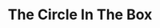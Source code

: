 ---
pid: mx163
title: The Circle In The Box
location_transcription: Malcolm X Park
coordinates: "[-75.225899486231, 39.953156765825]"
zipcode: 
gen_neighborhood: 
neighborhood: 
outside_phl: 
age: '6'
age_range: 6-13
instagram: 
image_file_name: mx_68.jpg
proposal_transcription: A circle and a triangle in a box
topic: Unknown
topic_summary: '0'
type: Other No Form
keywords_other: circle, triangle, box
credit: Jashmere
image_labels: 
twitter: 
facebook: 
permalink: "/monuments/mx163/"
layout: item-page
---